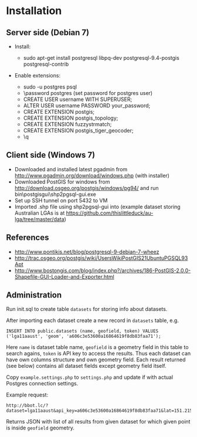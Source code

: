 Installation
============

Server side (Debian 7)
----------------------

* Install:
  * sudo apt-get install postgresql libpq-dev postgresql-9.4-postgis postgresql-contrib

* Enable extensions:
  * sudo -u postgres psql
  * \password postgres (set password for postgres user)
  * CREATE USER username WITH SUPERUSER;
  * ALTER USER username PASSWORD your_password;
  * CREATE EXTENSION postgis;
  * CREATE EXTENSION postgis_topology;
  * CREATE EXTENSION fuzzystrmatch;
  * CREATE EXTENSION postgis_tiger_geocoder;
  * \q

Client side (Windows 7)
----------------------

* Downloaded and installed latest pgadmin from http://www.pgadmin.org/download/windows.php (with installer)
* Downloaded PostGIS for windows from http://download.osgeo.org/postgis/windows/pg94/ and run bin\postgisgui\shp2pgsql-gui.exe
* Set up SSH tunnel on port 5432 to VM
* Imported .shp file using shp2pgsql-gui into (example dataset storing Australian LGAs is at
  https://github.com/thislittleduck/au-lga/tree/master/data)

References
----------

* http://www.pontikis.net/blog/postgresql-9-debian-7-wheez
* http://trac.osgeo.org/postgis/wiki/UsersWikiPostGIS21UbuntuPGSQL93Apt
* http://www.bostongis.com/blog/index.php?/archives/186-PostGIS-2.0.0-Shapefile-GUI-Loader-and-Exporter.html

Administration
--------------

Run init.sql to create table `datasets` for storing info about datasets.

After importing each dataset create a new record in `datasets` table, e.g.

    INSERT INTO public.datasets (name, geofield, token) VALUES ('lga11aaust', 'geom', 'a606c3e53600a16864619f8db83faa71');

Here `name` is dataset table name, `geofield` is a geometry field in this table to search agains, `token` is API key to access the
results. Thus each dataset can have own columns structure and own geometry field. Each result returned (see below) contains all
dataset fields except geometry field itself.

Copy `example.settings.php` to `settings.php` and update if with actual Postgres connection settings.

Example request:

    http://bbot.lc/?dataset=lga11aaust&api_key=a606c3e53600a16864619f8db83faa71&lat=151.215913&lon=-33.874394.

Returns JSON with list of all results from given dataset for which given point is inside `geofield` geometry.
